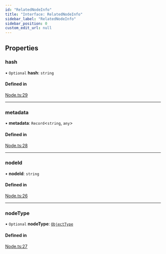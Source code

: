 ```yaml
---
id: "RelatedNodeInfo"
title: "Interface: RelatedNodeInfo"
sidebar_label: "RelatedNodeInfo"
sidebar_position: 0
custom_edit_url: null
---
```


## Properties

### hash

• `Optional` **hash**: `string`

#### Defined in

[Node.ts:29](https://github.com/run-llama/LlamaIndexTS/blob/d73ac8e/packages/core/src/Node.ts#L29)

___

### metadata

• **metadata**: `Record`<`string`, `any`\>

#### Defined in

[Node.ts:28](https://github.com/run-llama/LlamaIndexTS/blob/d73ac8e/packages/core/src/Node.ts#L28)

___

### nodeId

• **nodeId**: `string`

#### Defined in

[Node.ts:26](https://github.com/run-llama/LlamaIndexTS/blob/d73ac8e/packages/core/src/Node.ts#L26)

___

### nodeType

• `Optional` **nodeType**: [`ObjectType`](../enums/ObjectType.md)

#### Defined in

[Node.ts:27](https://github.com/run-llama/LlamaIndexTS/blob/d73ac8e/packages/core/src/Node.ts#L27)
